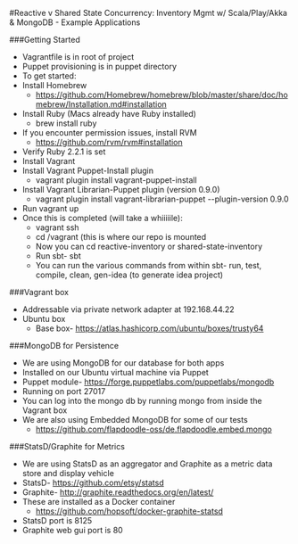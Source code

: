 #Reactive v Shared State Concurrency: Inventory Mgmt w/ Scala/Play/Akka & MongoDB - Example Applications

###Getting Started

- Vagrantfile is in root of project
- Puppet provisioning is in puppet directory
- To get started:
- Install Homebrew
  - https://github.com/Homebrew/homebrew/blob/master/share/doc/homebrew/Installation.md#installation
- Install Ruby (Macs already have Ruby installed) 
  - brew install ruby
- If you encounter permission issues, install RVM 
  - https://github.com/rvm/rvm#installation
- Verify Ruby 2.2.1 is set
- Install Vagrant
- Install Vagrant Puppet-Install plugin
  - vagrant plugin install vagrant-puppet-install 
- Install Vagrant Librarian-Puppet plugin (version 0.9.0)
  - vagrant plugin install vagrant-librarian-puppet --plugin-version 0.9.0 
- Run vagrant up
- Once this is completed (will take a whiiiiile):
  - vagrant ssh
  - cd /vagrant (this is where our repo is mounted
  - Now you can cd reactive-inventory or shared-state-inventory
  - Run sbt- sbt
  - You can run the various commands from within sbt- run, test, compile, clean, gen-idea (to generate idea project)

###Vagrant box
- Addressable via private network adapter at 192.168.44.22
- Ubuntu box
  - Base box- https://atlas.hashicorp.com/ubuntu/boxes/trusty64

###MongoDB for Persistence
- We are using MongoDB for our database for both apps
- Installed on our Ubuntu virtual machine via Puppet
- Puppet module- https://forge.puppetlabs.com/puppetlabs/mongodb
- Running on port 27017
- You can log into the mongo db by running mongo from inside the Vagrant box
- We are also using Embedded MongoDB for some of our tests
  - https://github.com/flapdoodle-oss/de.flapdoodle.embed.mongo

###StatsD/Graphite for Metrics
- We are using StatsD as an aggregator and Graphite as a metric data store and display vehicle
- StatsD- https://github.com/etsy/statsd
- Graphite- http://graphite.readthedocs.org/en/latest/
- These are installed as a Docker container
  - https://github.com/hopsoft/docker-graphite-statsd
- StatsD port is 8125
- Graphite web gui port is 80
